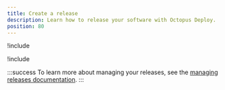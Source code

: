```yaml
---
title: Create a release
description: Learn how to release your software with Octopus Deploy.
position: 80
---
```


!include <releases>

!include <create-release>

:::success
To learn more about managing your releases, see the [managing releases documentation](/docs/octopus-cloud/index.md).
:::
